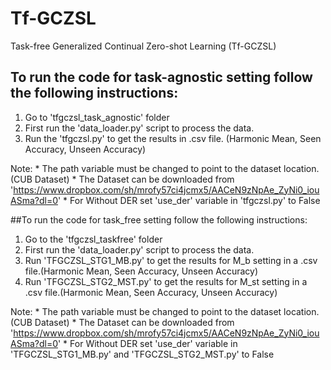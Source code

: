 # Tf-GCZSL
Task-free Generalized Continual Zero-shot Learning (Tf-GCZSL) 

## To run the code for task-agnostic setting follow the following instructions:

1) Go to 'tfgczsl_task_agnostic' folder
2) First run the 'data_loader.py' script to process the data. 
3) Run the 'tfgczsl.py' to get the results in .csv file. (Harmonic Mean, Seen Accuracy, Unseen Accuracy) 

Note: * The path variable must be changed to point to the dataset location. (CUB Dataset)
      * The Dataset can be downloaded from 'https://www.dropbox.com/sh/mrofy57ci4jcmx5/AACeN9zNpAe_ZyNi0_iouASma?dl=0' 
      * For Without DER set 'use_der' variable in 'tfgczsl.py' to False 


##To run the code for task_free setting follow the following instructions:

1) Go to the 'tfgczsl_taskfree' folder
2) First run the 'data_loader.py' script to process the data.
3) Run 'TFGCZSL_STG1_MB.py' to get the results for M_b setting in a .csv file.(Harmonic Mean, Seen Accuracy, Unseen Accuracy)
4) Run 'TFGCZSL_STG2_MST.py' to get the results for M_st setting in a .csv file.(Harmonic Mean, Seen Accuracy, Unseen Accuracy)

Note: * The path variable must be changed to point to the dataset location. (CUB Dataset)
      * The Dataset can be downloaded from 'https://www.dropbox.com/sh/mrofy57ci4jcmx5/AACeN9zNpAe_ZyNi0_iouASma?dl=0'
      * For Without DER set 'use_der' variable in 'TFGCZSL_STG1_MB.py' and 'TFGCZSL_STG2_MST.py' to False 

